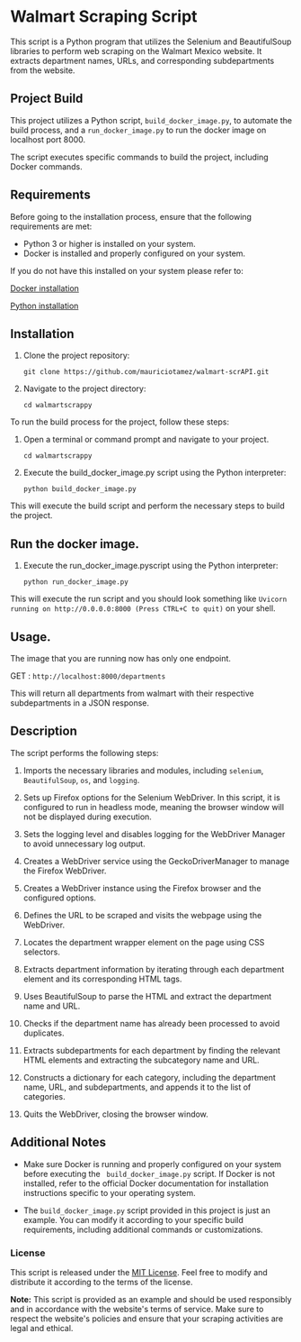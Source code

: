 # Walmart Scraping Script

This script is a Python program that utilizes the Selenium and BeautifulSoup libraries to perform web scraping on the Walmart Mexico website. It extracts department names, URLs, and corresponding subdepartments from the website.

## Project Build

This project utilizes a Python script, `build_docker_image.py`, to automate the build process,
and a `run_docker_image.py` to run the docker image on localhost port 8000.

The script executes specific commands to build the project, including Docker commands.

## Requirements

Before going to the installation process, ensure that the following requirements are met:

- Python 3 or higher is installed on your system.
- Docker is installed and properly configured on your system.

If you do not have this installed on your system please refer to:

[Docker installation](https://docs.docker.com/get-docker/)

[Python installation](https://www.python.org/downloads/)

## Installation

1. Clone the project repository:

   ```shell
   git clone https://github.com/mauriciotamez/walmart-scrAPI.git

2. Navigate to the project directory:

   ```shell
   cd walmartscrappy

To run the build process for the project, follow these steps:

1. Open a terminal or command prompt and navigate to your project.

   ```shell
   cd walmartscrappy

2. Execute the build_docker_image.py script using the Python interpreter:

   ```shell
   python build_docker_image.py

This will execute the build script and perform the necessary steps to build the project.

## Run the docker image.

1. Execute the run_docker_image.pyscript using the Python interpreter:

   ```shell
   python run_docker_image.py

This will execute the run script and you should look something like `Uvicorn running on http://0.0.0.0:8000 (Press CTRL+C to quit)` on your shell.

## Usage.

The image that you are running now has only one endpoint.

 GET : `http://localhost:8000/departments`

This will return all departments from walmart with their respective subdepartments in a JSON response.
    
    
## Description

The script performs the following steps:

1. Imports the necessary libraries and modules, including  `selenium`, `BeautifulSoup`, `os`, and `logging`.

2. Sets up Firefox options for the Selenium WebDriver. In this script, it is configured to run in headless mode, meaning the browser window will not be displayed during execution.

3. Sets the logging level and disables logging for the WebDriver Manager to avoid unnecessary log output.

4. Creates a WebDriver service using the GeckoDriverManager to manage the Firefox WebDriver.

5. Creates a WebDriver instance using the Firefox browser and the configured options.

6. Defines the URL to be scraped and visits the webpage using the WebDriver.

7. Locates the department wrapper element on the page using CSS selectors.

8. Extracts department information by iterating through each department element and its corresponding HTML tags.

9. Uses BeautifulSoup to parse the HTML and extract the department name and URL.

10. Checks if the department name has already been processed to avoid duplicates.

11. Extracts subdepartments for each department by finding the relevant HTML elements and extracting the subcategory name and URL.

12. Constructs a dictionary for each category, including the department name, URL, and subdepartments, and appends it to the list of categories.

13. Quits the WebDriver, closing the browser window.


## Additional Notes

- Make sure Docker is running and properly configured on your system before executing the ``` build_docker_image.py``` script. If Docker is not installed, refer to the official Docker documentation for installation instructions specific to your operating system.

- The ```build_docker_image.py``` script provided in this project is just an example. You can modify it according to your specific build requirements, including additional commands or customizations.


### License

This script is released under the [MIT License](https://opensource.org/licenses/MIT). Feel free to modify and distribute it according to the terms of the license.

**Note:** This script is provided as an example and should be used responsibly and in accordance with the website's terms of service. Make sure to respect the website's policies and ensure that your scraping activities are legal and ethical.














